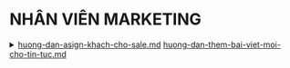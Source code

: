 # NHÂN VIÊN MARKETING

<details>

<summary><a data-mention href="huong-dan-asign-khach-cho-sale.md">huong-dan-asign-khach-cho-sale.md</a>         <a data-mention href="huong-dan-them-bai-viet-moi-cho-tin-tuc.md">huong-dan-them-bai-viet-moi-cho-tin-tuc.md</a></summary>



</details>
